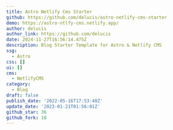 ```yaml
---
title: Astro Netlify Cms Starter
github: https://github.com/delucis/astro-netlify-cms-starter
demo: https://astro-ntlfy-cms.netlify.app/
author: delucis
author_link: https://github.com/delucis
date: 2024-11-27T16:56:14.475Z
description: Blog Starter Template for Astro & Netlify CMS
ssg:
  - Astro
css: []
ui: []
cms:
  - NetlifyCMS
category:
  - Blog
draft: false
publish_date: '2022-05-16T17:53:40Z'
update_date: '2023-01-21T01:56:01Z'
github_star: 36
github_fork: 10
---
```

